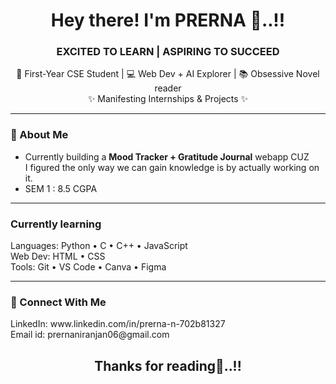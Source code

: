 <h1 align="center">Hey there! I'm PRERNA 👋..!!</h1>
<h3 align="center">EXCITED TO LEARN | ASPIRING TO SUCCEED</h3>

<p align="center">
🌱 First-Year CSE Student | 💻 Web Dev + AI Explorer | 📚 Obsessive Novel reader <br>
✨ Manifesting Internships & Projects ✨  
</p>

---

### 🚀 About Me
- Currently building a **Mood Tracker + Gratitude Journal** webapp CUZ<br> I figured the only way we can gain knowledge is by actually working on it.
- SEM 1 : 8.5 CGPA

---

### Currently learning
Languages: Python • C • C++ • JavaScript  
Web Dev: HTML • CSS<br>
Tools: Git • VS Code • Canva • Figma 

---

### 🔗 Connect With Me
<p align="left">
  LinkedIn: www.linkedin.com/in/prerna-n-702b81327<br>
  Email id: prernaniranjan06@gmail.com
 
</p>

<h2 align="center">Thanks for reading👋..!!</h2>
<!---
Prerna-N29/Prerna-N29 is a ✨ special ✨ repository because its `README.md` (this file) appears on your GitHub profile.
You can click the Preview link to take a look at your changes.
--->

